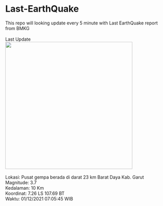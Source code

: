 # Last-EarthQuake
This repo will looking update every 5 minute with Last EarthQuake report from BMKG
<br>
<br>
Last Update
<br>
<img src="https://ews.bmkg.go.id/TEWS/data/20211201070545.mmi.jpg" width="400"></img>
<br>
<br>
Lokasi: Pusat gempa berada di darat 23 km Barat Daya Kab. Garut <br>
Magnitude: 3.7 <br>
Kedalaman: 10 Km <br>
Koordinat: 7.26 LS 107.69 BT <br>
Waktu: 01/12/2021 07:05:45 WIB <br>
